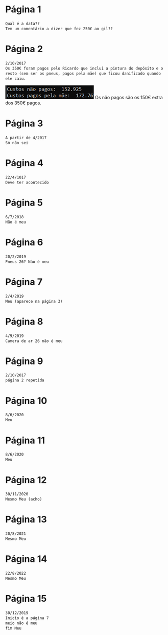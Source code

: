 # Página 1
    Qual é a data??
    Tem um comentário a dizer que fez 250€ ao gil??
# Página 2
    2/10/2017
    Os 350€ foram pagos pelo Ricardo que inclui a pintura do depósito e o resto (sem ser os pneus, pagos pela mãe) que ficou danificado quando ele caiu. 
![plot](./contas.PNG)
    Os não pagos são os 150€ extra dos 350€ pagos.
# Página 3
    A partir de 4/2017
    Só não sei
# Página 4
    22/4/1017
    Deve ter acontecido
# Página 5
    6/7/2018
    Não é meu
# Página 6
    20/2/2019
    Pneus 26? Não é meu
# Página 7
    2/4/2019
    Meu (aparece na página 3)
# Página 8
    4/9/2019
    Camera de ar 26 não é meu
# Página 9
    2/10/2017
    página 2 repetida
# Página 10
    8/6/2020
    Meu
# Página 11
    8/6/2020
    Meu
# Página 12
    30/11/2020
    Mesmo Meu (acho)
# Página 13
    20/8/2021
    Mesmo Meu
# Página 14
    22/8/2022
    Mesmo Meu
# Página 15
    30/12/2019
    Inicio é a página 7
    meio não é meu
    fim Meu


